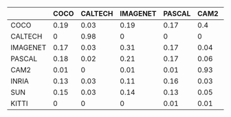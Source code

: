 |   | COCO | CALTECH | IMAGENET | PASCAL | CAM2 | INRIA | SUN | KITTI |
| ------------- | ------------- | ------------- | ------------- | ------------- | ------------- | ------------- | ------------- | ------------- | 
| COCO | 0.19 |   0.03 |  0.19 |  0.17 |  0.4 |  0.16 |  0.17 |  0.06 |
| CALTECH | 0 |      0.98 |  0 |  0 |  0 |  0 |  0.01 |  0 |
| IMAGENET | 0.17 |   0.03 |  0.31 |  0.17 |  0.04 |  0.12 |  0.11 |  0.06 |
| PASCAL | 0.18 |   0.02 |  0.21 |  0.17 |  0.06 |  0.13 |  0.16 |  0.07 |
| CAM2 | 0.01 |   0 |  0.01 |  0.01 |  0.93 |  0.01 |  0.01 |  0.01 |
| INRIA | 0.13 |   0.03 |  0.11 |  0.16 |  0.03 |  0.34 |  0.12 |  0.09 |
| SUN | 0.15 |   0.03 |  0.14 |  0.13 |  0.05 |  0.16 |  0.26 |  0.08 |
| KITTI | 0 |  0 |   0 |  0.01 |  0.01 |  0.01 |  0.01 |  0.95 |

